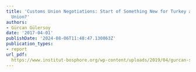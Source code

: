 ```yaml
---
title: 'Customs Union Negotiations: Start of Something New for Turkey and the European
  Union?'
authors:
- Gürcan Gülersoy
date: '2017-04-01'
publishDate: '2024-08-06T11:48:47.130863Z'
publication_types:
- report
url_pdf: 
  https://www.institut-bosphore.org/wp-content/uploads/2019/04/gurcan-sceincepo-2017.pdf
---
```

